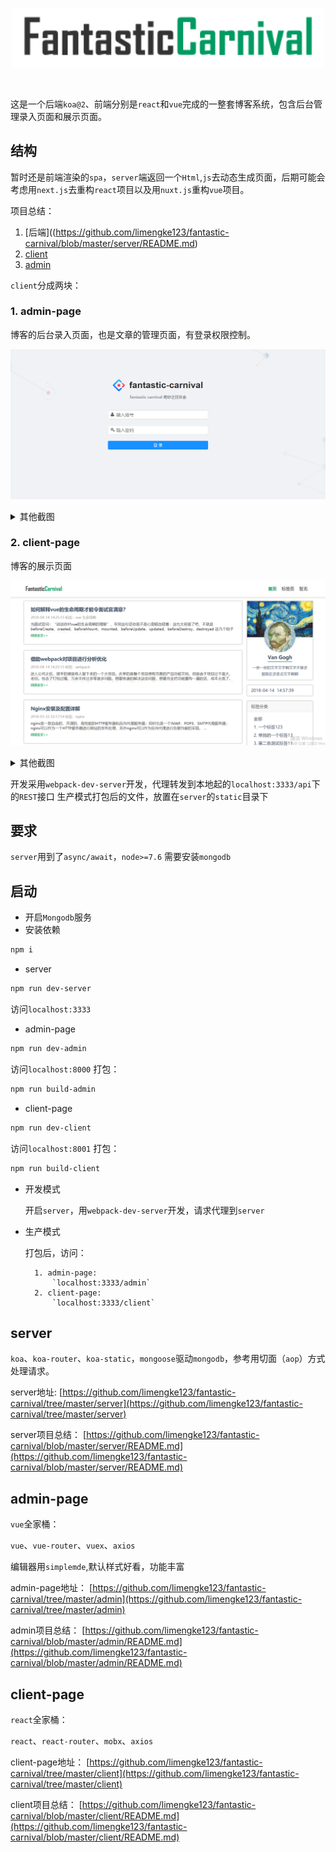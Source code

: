 <br>
<p align="center">
  <img width="500px" src="image/logo-b.svg" alt="fantastic-carnival" />
</p>
<br>

这是一个后端`koa@2`、前端分别是`react`和`vue`完成的一整套博客系统，包含后台管理录入页面和展示页面。

## 结构

暂时还是前端渲染的`spa`，`server`端返回一个`Html`,`js`去动态生成页面，后期可能会考虑用`next.js`去重构`react`项目以及用`nuxt.js`重构`vue`项目。

项目总结：

1. [后端]((https://github.com/limengke123/fantastic-carnival/blob/master/server/README.md)
2. [client](https://github.com/limengke123/fantastic-carnival/blob/master/client/README.md)
3. [admin](https://github.com/limengke123/fantastic-carnival/blob/master/admin/README.md)

`client`分成两块：

### 1. admin-page

博客的后台录入页面，也是文章的管理页面，有登录权限控制。

![登录](image/admin/login.png)

<details><summary>其他截图</summary><br>
<p>编辑页面</p>   
<img width="100%" src="/image/admin/edit.png" alt="编辑页面" />
<br>
<p>标签页面</p>
<img width="100%" src="/image/admin/post.png" alt="tag页面" />
<br>
</details>

### 2. client-page

博客的展示页面

![首页](image/client/home.png)

<details><summary>其他截图</summary><br>
<img width="100%" src="/image/client/article.png" alt="tag页面" />
<br>
</details>

开发采用`webpack-dev-server`开发，代理转发到本地起的`localhost:3333/api`下的`REST`接口
生产模式打包后的文件，放置在`server`的`static`目录下

## 要求

`server`用到了`async/await`，`node>=7.6`
需要安装`mongodb`

## 启动

* 开启`Mongodb`服务
* 安装依赖

```bash
npm i
```

* server

```bash
npm run dev-server
```

访问`localhost:3333`

* admin-page

```bash
npm run dev-admin
```

访问`localhost:8000`
打包：

```bash
npm run build-admin
```

* client-page

```bash
npm run dev-client
```

访问`localhost:8001`
打包：

```bash
npm run build-client
```

* 开发模式

    开启`server`，用`webpack-dev-server`开发，请求代理到`server`

* 生产模式

    打包后，访问：

        1. admin-page:
            `localhost:3333/admin`
        2. client-page:
            `localhost:3333/client`

## server

`koa`、`koa-router`、`koa-static`，`mongoose`驱动`mongodb`，参考用切面（`aop`）方式处理请求。

server地址:
[https://github.com/limengke123/fantastic-carnival/tree/master/server](https://github.com/limengke123/fantastic-carnival/tree/master/server)

server项目总结：
[https://github.com/limengke123/fantastic-carnival/blob/master/server/README.md](https://github.com/limengke123/fantastic-carnival/blob/master/server/README.md)

## admin-page

`vue`全家桶：

`vue`、`vue-router`、`vuex`、`axios`

编辑器用`simplemde`,默认样式好看，功能丰富

admin-page地址：
[https://github.com/limengke123/fantastic-carnival/tree/master/admin](https://github.com/limengke123/fantastic-carnival/tree/master/admin)

admin项目总结：
[https://github.com/limengke123/fantastic-carnival/blob/master/admin/README.md](https://github.com/limengke123/fantastic-carnival/blob/master/admin/README.md)

## client-page

`react`全家桶：

`react`、`react-router`、`mobx`、`axios`

client-page地址：
[https://github.com/limengke123/fantastic-carnival/tree/master/client](https://github.com/limengke123/fantastic-carnival/tree/master/client)

client项目总结：
[https://github.com/limengke123/fantastic-carnival/blob/master/client/README.md](https://github.com/limengke123/fantastic-carnival/blob/master/client/README.md)